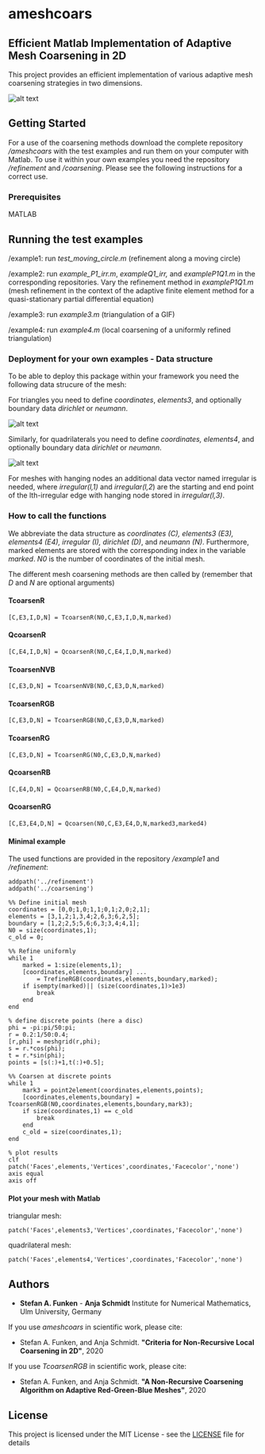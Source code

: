 # ameshcoars
## Efficient Matlab Implementation of Adaptive Mesh Coarsening in 2D

This project provides an efficient implementation of various adaptive mesh coarsening strategies in two dimensions.

![alt text](https://github.com/aschmidtuulm/ameshref/blob/master/RefinementmethodsAMESHREF.png)

## Getting Started

For a use of the coarsening methods download the complete repository _/ameshcoars_ with the test examples and run them on your computer with Matlab. To use it within your own examples you need the repository _/refinement_ and _/coarsening_. Please see the following instructions for a correct use.

### Prerequisites

MATLAB

## Running the test examples

/example1: run _test_moving_circle.m_ (refinement along a moving circle)

/example2: run _example_P1_irr.m_, _exampleQ1_irr,_ and _exampleP1Q1.m_ in the corresponding repositories. Vary the refinement method in _exampleP1Q1.m_ (mesh refinement in the context of the adaptive finite element method for a quasi-stationary partial differential equation)

/example3: run _example3.m_ (triangulation of a GIF)

/example4: run _example4.m_ (local coarsening of a uniformly refined triangulation)

### Deployment for your own examples -  Data structure

To be able to deploy this package within your framework you need the following data strucure of the mesh:

For triangles you need to define _coordinates_, _elements3_, and optionally boundary data _dirichlet_ or _neumann_. 

![alt text](https://github.com/aschmidtuulm/ameshref/blob/master/TriangulationWithQuadrilaterals.png)


Similarly, for quadrilaterals you need to define _coordinates, elements4_, and optionally boundary data _dirichlet_ or _neumann_. 

![alt text](https://github.com/aschmidtuulm/ameshref/blob/master/TriangulationWithTriangles.png)

For meshes with hanging nodes an additional data vector named irregular is needed, where _irregular(l,1)_ and _irregular(l,2_) are the starting and end point of the lth-irregular edge with hanging node stored in _irregular(l,3)_. 

### How to call the functions

We abbreviate the data structure as _coordinates (C), elements3 (E3), elements4 (E4), irregular (I), dirichlet (D)_, and _neumann (N)_. Furthermore, marked elements are stored with the corresponding index in the variable _marked_. _N0_ is the number of coordinates of the initial mesh.

The different mesh coarsening methods are then called by (remember that _D_ and _N_ are optional arguments)

#### TcoarsenR

```
[C,E3,I,D,N] = TcoarsenR(N0,C,E3,I,D,N,marked)
```
#### QcoarsenR

```
[C,E4,I,D,N] = QcoarsenR(N0,C,E4,I,D,N,marked)
```

#### TcoarsenNVB

```
[C,E3,D,N] = TcoarsenNVB(N0,C,E3,D,N,marked)
```
#### TcoarsenRGB

```
[C,E3,D,N] = TcoarsenRGB(N0,C,E3,D,N,marked)
```
#### TcoarsenRG

```
[C,E3,D,N] = TcoarsenRG(N0,C,E3,D,N,marked)
```
#### QcoarsenRB

```
[C,E4,D,N] = QcoarsenRB(N0,C,E4,D,N,marked)
```
#### QcoarsenRG

```
[C,E3,E4,D,N] = Qcoarsen(N0,C,E3,E4,D,N,marked3,marked4)
```

#### Minimal example
The used functions are provided in the repository _/example1_ and _/refinement_:
```
addpath('../refinement')
addpath('../coarsening')

%% Define initial mesh
coordinates = [0,0;1,0;1,1;0,1;2,0;2,1];
elements = [3,1,2;1,3,4;2,6,3;6,2,5];
boundary = [1,2;2,5;5,6;6,3;3,4;4,1];
N0 = size(coordinates,1);
c_old = 0;

%% Refine uniformly
while 1
    marked = 1:size(elements,1);
    [coordinates,elements,boundary] ...
        = TrefineRGB(coordinates,elements,boundary,marked);
    if isempty(marked)|| (size(coordinates,1)>1e3)
        break
    end
end

% define discrete points (here a disc)
phi = -pi:pi/50:pi;
r = 0.2:1/50:0.4;
[r,phi] = meshgrid(r,phi);
s = r.*cos(phi);
t = r.*sin(phi);
points = [s(:)+1,t(:)+0.5];

%% Coarsen at discrete points
while 1
    mark3 = point2element(coordinates,elements,points);
    [coordinates,elements,boundary] = TcoarsenRGB(N0,coordinates,elements,boundary,mark3);
    if size(coordinates,1) == c_old
        break
    end
    c_old = size(coordinates,1);
end

% plot results
clf
patch('Faces',elements,'Vertices',coordinates,'Facecolor','none')
axis equal
axis off
```
#### Plot your mesh with Matlab
triangular mesh:
```
patch('Faces',elements3,'Vertices',coordinates,'Facecolor','none')
```
quadrilateral mesh:
```
patch('Faces',elements4,'Vertices',coordinates,'Facecolor','none')
```

## Authors

* **Stefan A. Funken** - **Anja Schmidt** Institute for Numerical Mathematics, Ulm University, Germany

If you use _ameshcoars_ in scientific work, please cite:

* Stefan A. Funken, and Anja Schmidt. **"Criteria for Non-Recursive Local Coarsening in 2D"**, 2020

If you use _TcoarsenRGB_ in scientific work, please cite:

* Stefan A. Funken, and Anja Schmidt. **"A Non-Recursive Coarsening Algorithm on Adaptive Red-Green-Blue Meshes"**, 2020

## License

This project is licensed under the MIT License - see the [LICENSE](LICENSE) file for details
